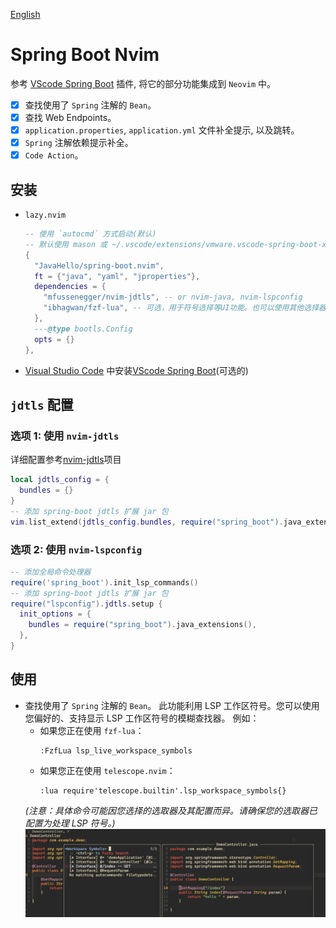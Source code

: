 [English](./README_en.md)

# Spring Boot Nvim

参考 [VScode Spring Boot](https://marketplace.visualstudio.com/items?itemName=vmware.vscode-spring-boot) 插件, 将它的部分功能集成到 `Neovim` 中。

- [x] 查找使用了 `Spring` 注解的 `Bean`。
- [x] 查找 Web Endpoints。
- [x] `application.properties`, `application.yml` 文件补全提示, 以及跳转。
- [x] `Spring` 注解依赖提示补全。
- [x] `Code Action`。

## 安装

- `lazy.nvim`
  ```lua
  -- 使用 `autocmd` 方式启动(默认)
  -- 默认使用 mason 或 ~/.vscode/extensions/vmware.vscode-spring-boot-x.xx.x 中的 jar
  {
    "JavaHello/spring-boot.nvim",
    ft = {"java", "yaml", "jproperties"},
    dependencies = {
      "mfussenegger/nvim-jdtls", -- or nvim-java, nvim-lspconfig
      "ibhagwan/fzf-lua", -- 可选，用于符号选择等UI功能。也可以使用其他选择器（例如 telescope.nvim）。
    },
    ---@type bootls.Config
    opts = {}
  },

  ```
- [Visual Studio Code](https://code.visualstudio.com/) 中安装[VScode Spring Boot](https://marketplace.visualstudio.com/items?itemName=vmware.vscode-spring-boot)(可选的)

## `jdtls` 配置

### 选项 1: 使用 `nvim-jdtls`

详细配置参考[nvim-jdtls](https://github.com/mfussenegger/nvim-jdtls)项目

```lua
local jdtls_config = {
  bundles = {}
}
-- 添加 spring-boot jdtls 扩展 jar 包
vim.list_extend(jdtls_config.bundles, require("spring_boot").java_extensions())
```

### 选项 2: 使用 `nvim-lspconfig`

```lua
-- 添加全局命令处理器
require('spring_boot').init_lsp_commands()
-- 添加 spring-boot jdtls 扩展 jar 包
require("lspconfig").jdtls.setup {
  init_options = {
    bundles = require("spring_boot").java_extensions(),
  },
}
```

## 使用

- 查找使用了 `Spring` 注解的 `Bean`。
  此功能利用 LSP 工作区符号。您可以使用您偏好的、支持显示 LSP 工作区符号的模糊查找器。
  例如：
  - 如果您正在使用 `fzf-lua`：
    ```vim
    :FzfLua lsp_live_workspace_symbols
    ```
  - 如果您正在使用 `telescope.nvim`：
    ```vim
    :lua require'telescope.builtin'.lsp_workspace_symbols{}
    ```
  *(注意：具体命令可能因您选择的选取器及其配置而异。请确保您的选取器已配置为处理 LSP 符号。)*
  ![lsp_live_workspace_symbols](https://github.com/JavaHello/javahello.github.io/raw/refs/heads/master/content/posts/nvim-lean/images/spring-boot.png)

